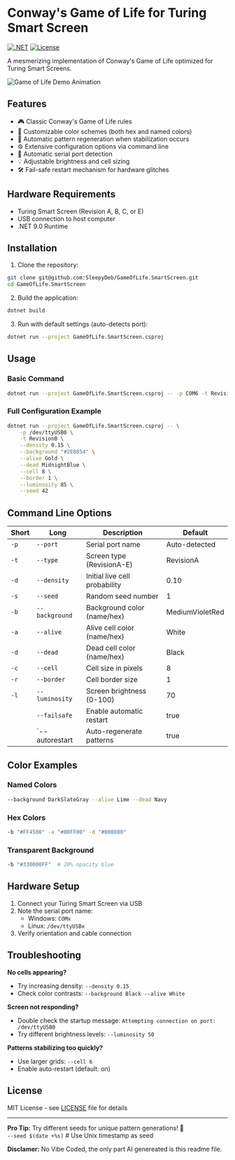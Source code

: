 ﻿# Conway's Game of Life for Turing Smart Screen

[![.NET](https://img.shields.io/badge/.NET-9.0-%23512bd4)](https://dotnet.microsoft.com/)
[![License](https://img.shields.io/badge/License-MIT-blue.svg)](LICENSE)

A mesmerizing implementation of Conway's Game of Life optimized for Turing Smart Screens.

![Game of Life Demo Animation](screenshots/demo.gif)

## Features

- 🎮 Classic Conway's Game of Life rules
- 🎨 Customizable color schemes (both hex and named colors)
- 🔄 Automatic pattern regeneration when stabilization occurs
- ⚙️ Extensive configuration options via command line
- 🔌 Automatic serial port detection
- 💡 Adjustable brightness and cell sizing
- 🛠️ Fail-safe restart mechanism for hardware glitches

## Hardware Requirements

- Turing Smart Screen (Revision A, B, C, or E)
- USB connection to host computer
- .NET 9.0 Runtime

## Installation

1. Clone the repository:
```bash
git clone git@github.com:SleepyDeb/GameOfLife.SmartScreen.git
cd GameOfLife.SmartScreen
```

2. Build the application:
```bash
dotnet build
```

3. Run with default settings (auto-detects port):
```bash
dotnet run --project GameOfLife.SmartScreen.csproj
```

## Usage

### Basic Command
```bash
dotnet run --project GameOfLife.SmartScreen.csproj -- -p COM6 -t RevisionA
```

### Full Configuration Example
```bash
dotnet run --project GameOfLife.SmartScreen.csproj -- \
    -p /dev/ttyUSB0 \
    -t RevisionB \
    --density 0.15 \
    --background "#2E0854" \
    --alive Gold \
    --dead MidnightBlue \
    --cell 8 \
    --border 1 \
    --luminosity 85 \
    --seed 42
```

## Command Line Options

| Short | Long          | Description                          | Default           |
|-------|---------------|--------------------------------------|-------------------|
| `-p`  | `--port`      | Serial port name                     | Auto-detected     |
| `-t`  | `--type`      | Screen type (RevisionA-E)           | RevisionA         |
| `-d`  | `--density`   | Initial live cell probability       | 0.10              |
| `-s`  | `--seed`      | Random seed number                  | 1                 |
| `-b`  | `--background`| Background color (name/hex)         | MediumVioletRed   |
| `-a`  | `--alive`     | Alive cell color (name/hex)         | White             |
| `-d`  | `--dead`      | Dead cell color (name/hex)          | Black             |
| `-c`  | `--cell`      | Cell size in pixels                 | 8                 |
| `-r`  | `--border`    | Cell border size                    | 1                 |
| `-l`  | `--luminosity`| Screen brightness (0-100)           | 70                |
|       | `--failsafe`  | Enable automatic restart            | true              |
|       | `--autorestart| Auto-regenerate patterns            | true              |

## Color Examples

### Named Colors
```bash
--background DarkSlateGray --alive Lime --dead Navy
```

### Hex Colors
```bash
-b "#FF4500" -a "#00FF00" -d "#000080"
```

### Transparent Background
```bash
-b "#330000FF"  # 20% opacity blue
```

## Hardware Setup
1. Connect your Turing Smart Screen via USB
2. Note the serial port name:
   - Windows: `COMx`
   - Linux: `/dev/ttyUSBx`
3. Verify orientation and cable connection

## Troubleshooting

**No cells appearing?**
- Try increasing density: `--density 0.15`
- Check color contrasts: `--background Black --alive White`

**Screen not responding?**
- Double check the startup message: `Attempting connection on port: /dev/ttyUSB0`
- Try different brightness levels: `--luminosity 50`

**Patterns stabilizing too quickly?**
- Use larger grids: `--cell 6`
- Enable auto-restart (default: on)

## License

MIT License - see [LICENSE](LICENSE) file for details

---

**Pro Tip:** Try different seeds for unique pattern generations! 🌌  
`--seed $(date +%s)` # Use Unix timestamp as seed

**Disclamer:** No Vibe Coded, the only part AI genereated is this readme file.


